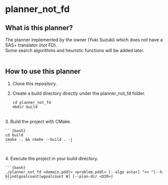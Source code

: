 # planner_not_fd
## What is this planner?
The planner implemented by the owner (Yuki Suzuki) which does not have a SAS+ translator (not FD).  <br>
Some search algorithms and heuristic functions will be added later. <br>
<br>

## How to use this planner
1. Clone this repository. <br>
2. Create a build directory directly under the planner_not_fd folder. <br>
    
    ```{bash}
    cd planner_not_fd
    mkdir build
    ```
<br>
3. Build the project with CMake. <br>

    ```{bash}
    cd build
    cmake .. && cmake --build . -j
    ```
<br>
4. Execute the project in your build directory. <br>

    ```{bash}
    ./planner_not_fd <domain.pddl> <problem.pddl> [--algo astar] "<< "[--h blind|goalcount|wgoalcount W] [--plan-dir <DIR>]
    ```
<br>